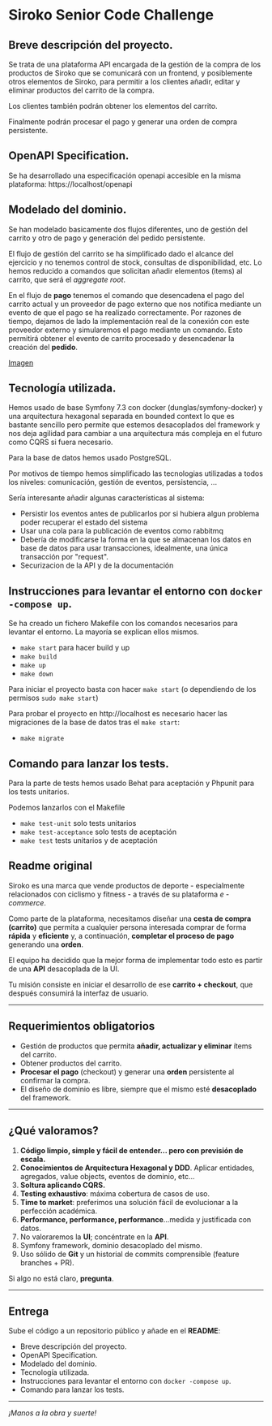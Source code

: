 # Siroko **Senior** Code Challenge

## Breve descripción del proyecto.
Se trata de una plataforma API encargada de la gestión de la compra de los productos de Siroko que se comunicará con un frontend, y posiblemente otros elementos de Siroko, para permitir a los clientes añadir, editar y eliminar productos del carrito de la compra. 

Los clientes también podrán obtener los elementos del carrito.

Finalmente podrán procesar el pago y generar una orden de compra persistente.

## OpenAPI Specification.
Se ha desarrollado una especificación openapi accesible en la misma plataforma: https://localhost/openapi

## Modelado del dominio.
Se han modelado basicamente dos flujos diferentes, uno de gestión del carrito y otro de pago y generación del pedido persistente. 

El flujo de gestión del carrito se ha simplificado dado el alcance del ejercicio y no tenemos control de stock, consultas de disponibilidad, etc. Lo hemos reducido a comandos que solicitan añadir elementos (items) al carrito, que será el _aggregate root_.

En el flujo de __pago__ tenemos el comando que desencadena el pago del carrito actual y un proveedor de pago externo que nos notifica mediante un evento de que el pago se ha realizado correctamente. Por razones de tiempo, dejamos de lado la implementación real de la conexión con este proveedor externo y simularemos el pago mediante un comando. Esto permitirá obtener el evento de carrito procesado y desencadenar la creación del __pedido__.

[Imagen](docs/modelado.jpeg)

## Tecnología utilizada.
Hemos usado de base Symfony 7.3 con docker (dunglas/symfony-docker) y una arquitectura hexagonal separada en bounded context lo que es bastante sencillo pero permite que estemos desacoplados del framework y nos deja agilidad para cambiar a una arquitectura más compleja en el futuro como CQRS si fuera necesario.

Para la base de datos hemos usado PostgreSQL.

Por motivos de tiempo hemos simplificado las tecnologias utilizadas a todos los niveles: comunicación, gestión de eventos, persistencia, ... 

Sería interesante añadir algunas características al sistema:
- Persistir los eventos antes de publicarlos por si hubiera algun problema poder recuperar el estado del sistema
- Usar una cola para la publicación de eventos como rabbitmq
- Debería de modificarse la forma en la que se almacenan los datos en base de datos para usar transacciones, idealmente, una única transacción por "request".
- Securizacion de la API y de la documentación

## Instrucciones para levantar el entorno con `docker -compose up`.  
Se ha creado un fichero Makefile con los comandos necesarios para levantar el entorno. La mayoría se explican ellos mismos.

- `make start` para hacer build y up
- `make build`
- `make up`
- `make down`

Para iniciar el proyecto basta con hacer `make start` (o dependiendo de los permisos `sudo make start`)

Para probar el proyecto en http://localhost es necesario hacer las migraciones de la base de datos tras el `make start`:
- `make migrate`

## Comando para lanzar los tests.
Para la parte de tests hemos usado Behat para aceptación y Phpunit para los tests unitarios.

Podemos lanzarlos con el Makefile

- `make test-unit` solo tests unitarios
- `make test-acceptance` solo tests de aceptación
- `make test` tests unitarios y de aceptación

## Readme original

Siroko es una marca que vende productos de deporte - especialmente relacionados con ciclismo y fitness - a través de su plataforma *e -commerce*.

Como parte de la plataforma, necesitamos diseñar una **cesta de compra (carrito)** que permita a cualquier persona interesada comprar de forma **rápida** y **eficiente** y, a continuación, **completar el proceso de pago** generando una **orden**.

El equipo ha decidido que la mejor forma de implementar todo esto es partir de una **API** desacoplada de la UI.

Tu misión consiste en iniciar el desarrollo de ese **carrito + checkout**, que después consumirá la interfaz de usuario.

---

## Requerimientos obligatorios

- Gestión de productos que permita **añadir, actualizar y eliminar** ítems del carrito.
- Obtener productos del carrito.
- **Procesar el pago** (checkout) y generar una **orden** persistente al confirmar la compra.
- El diseño de dominio es libre, siempre que el mismo esté **desacoplado** del framework.

---

## ¿Qué valoramos?

1. **Código limpio, simple y fácil de entender... pero con previsión de escala.**  
2. **Conocimientos de Arquitectura Hexagonal y DDD**. Aplicar entidades, agregados, value objects, eventos de dominio, etc...  
3. **Soltura aplicando CQRS.**  
4. **Testing exhaustivo**: máxima cobertura de casos de uso.  
5. **Time to market**: preferimos una solución fácil de evolucionar a la perfección académica.  
6. **Performance, performance, performance**...medida y justificada con datos.  
7. No valoraremos la **UI**; concéntrate en la **API**.  
8. Symfony framework, dominio desacoplado del mismo.  
9. Uso sólido de **Git** y un historial de commits comprensible (feature branches + PR).  

Si algo no está claro, **pregunta**.

---

## Entrega

Sube el código a un repositorio público y añade en el **README**:

- Breve descripción del proyecto.
- OpenAPI Specification.
- Modelado del dominio.
- Tecnología utilizada.
- Instrucciones para levantar el entorno con `docker -compose up`.  
- Comando para lanzar los tests.

---

*¡Manos a la obra y suerte!*